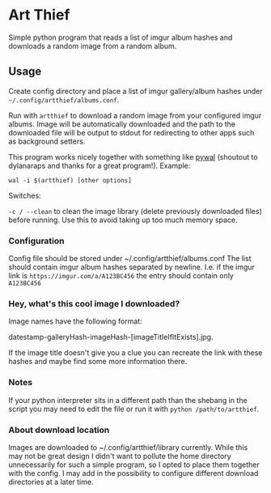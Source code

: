 # Art Thief

Simple python program that reads a list of imgur album hashes and downloads a random image from a random album.

## Usage

Create config directory and place a list of imgur gallery/album hashes under `~/.config/artthief/albums.conf`.

Run with `artthief` to download a random image from your configured imgur albums. Image will be automatically downloaded and the path to the downloaded file will be output to stdout for redirecting to other apps such as background setters. 

This program works nicely together with something like [pywal](https://github.com/dylanaraps/pywal) (shoutout to dylanaraps and thanks for a great program!). Example:

```wal -i $(artthief) [other options]```

Switches:

`-c / --clean` to clean the image library (delete previously downloaded files) before running. Use this to avoid taking up too much memory space.

### Configuration

Config file should be stored under ~/.config/artthief/albums.conf
The list should contain imgur album hashes separated by newline.
I.e. if the imgur link is `https://imgur.com/a/A123BC456` the entry should contain only `A123BC456`

### Hey, what's this cool image I downloaded?

Image names have the following format:

datestamp-galleryHash-imageHash-[imageTitleIfItExists].jpg. 

If the image title doesn't give you a clue you can recreate the link with these hashes and maybe find some more information there.

### Notes

If your python interpreter sits in a different path than the shebang in the script you may need to edit the file or run it with `python /path/to/artthief`.

### About download location

Images are downloaded to ~/.config/artthief/library currently. While this may not be great design I didn't want to pollute the home directory unnecessarily for such a simple program, so I opted to place them together with the config. I may add in the possibility to configure different download directories at a later time.
